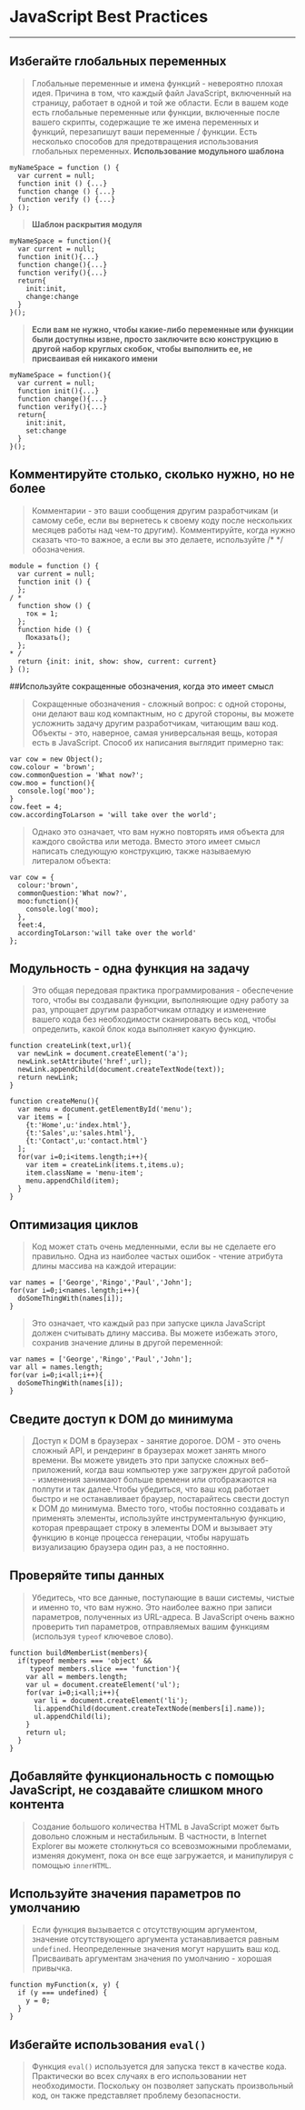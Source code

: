 ﻿# JavaScript Best Practices

---
## Избегайте глобальных переменных
> Глобальные переменные и имена функций - невероятно плохая идея. Причина в том, что каждый файл JavaScript, включенный на страницу, работает в одной и той же области. Если в вашем коде есть глобальные переменные или функции, включенные после вашего скрипты, содержащие те же имена переменных и функций, перезапишут ваши переменные / функции. Есть несколько способов для предотвращения использования глобальных переменных.
> **Использование модульного шаблона**
```
myNameSpace = function () {
  var current = null;
  function init () {...}
  function change () {...}
  function verify () {...}
} ();
```

> **Шаблон раскрытия модуля**
```
myNameSpace = function(){
  var current = null;
  function init(){...}
  function change(){...}
  function verify(){...}
  return{
    init:init,
    change:change
  }
}();
```

> **Если вам не нужно, чтобы какие-либо переменные или функции были доступны извне, просто заключите всю конструкцию в другой набор круглых скобок, чтобы выполнить ее, не присваивая ей никакого имени**
```
myNameSpace = function(){
  var current = null;
  function init(){...}
  function change(){...}
  function verify(){...}
  return{
    init:init,
    set:change
  }
}();
```

## Комментируйте столько, сколько нужно, но не более
> Комментарии - это ваши сообщения другим разработчикам (и самому себе, если вы вернетесь к своему коду после нескольких месяцев работы над чем-то другим). Комментируйте, когда нужно сказать что-то важное, а если вы это делаете, используйте /* */обозначения. 
```
module = function () {
  var current = null;
  function init () {
  };
/ *
  function show () {
    ток = 1;
  };
  function hide () {
    Показать();
  };
* /
  return {init: init, show: show, current: current}
} ();
```

##Используйте сокращенные обозначения, когда это имеет смысл
> Cокращенные обозначения - сложный вопрос: с одной стороны, они делают ваш код компактным, но с другой стороны, вы можете усложнить задачу другим разработчикам, читающим ваш код. Объекты - это, наверное, самая универсальная вещь, которая есть в JavaScript. Cпособ их написания выглядит примерно так:
```
var cow = new Object();
cow.colour = 'brown';
cow.commonQuestion = 'What now?';
cow.moo = function(){
  console.log('moo');
}
cow.feet = 4;
cow.accordingToLarson = 'will take over the world';
```
> Однако это означает, что вам нужно повторять имя объекта для каждого свойства или метода. Вместо этого имеет смысл написать следующую конструкцию, также называемую литералом объекта:
```
var cow = {
  colour:'brown',
  commonQuestion:'What now?',
  moo:function(){
    console.log('moo);
  },
  feet:4,
  accordingToLarson:'will take over the world'
};
```

## Модульность - одна функция на задачу
> Это общая передовая практика программирования - обеспечение того, чтобы вы создавали функции, выполняющие одну работу за раз, упрощает другим разработчикам отладку и изменение вашего кода без необходимости сканировать весь код, чтобы определить, какой блок кода выполняет какую функцию.
```
function createLink(text,url){
  var newLink = document.createElement('a');
  newLink.setAttribute('href',url);
  newLink.appendChild(document.createTextNode(text));
  return newLink;
}

function createMenu(){
  var menu = document.getElementById('menu');
  var items = [
    {t:'Home',u:'index.html'},
    {t:'Sales',u:'sales.html'},
    {t:'Contact',u:'contact.html'}
  ];
  for(var i=0;i<items.length;i++){
    var item = createLink(items.t,items.u);
    item.className = 'menu-item';
    menu.appendChild(item);
  }
}
```

## Оптимизация циклов
> Код может стать очень медленными, если вы не сделаете его правильно. Одна из наиболее частых ошибок - чтение атрибута длины массива на каждой итерации:
```
var names = ['George','Ringo','Paul','John'];
for(var i=0;i<names.length;i++){
  doSomeThingWith(names[i]);
}
```
> Это означает, что каждый раз при запуске цикла JavaScript должен считывать длину массива. Вы можете избежать этого, сохранив значение длины в другой переменной:
```
var names = ['George','Ringo','Paul','John'];
var all = names.length;
for(var i=0;i<all;i++){
  doSomeThingWith(names[i]);
}
```

## Сведите доступ к DOM до минимума
> Доступ к DOM в браузерах - занятие дорогое. DOM - это очень сложный API, и рендеринг в браузерах может занять много времени. Вы можете увидеть это при запуске сложных веб-приложений, когда ваш компьютер уже загружен другой работой - изменения занимают больше времени или отображаются на полпути и так далее.Чтобы убедиться, что ваш код работает быстро и не останавливает браузер, постарайтесь свести доступ к DOM до минимума. Вместо того, чтобы постоянно создавать и применять элементы, используйте инструментальную функцию, которая превращает строку в элементы DOM и вызывает эту функцию в конце процесса генерации, чтобы нарушать визуализацию браузера один раз, а не постоянно.

## Проверяйте типы данных
> Убедитесь, что все данные, поступающие в ваши системы, чистые и именно то, что вам нужно. Это наиболее важно при записи параметров, полученных из URL-адреса. В JavaScript очень важно проверить тип параметров, отправляемых вашим функциям (используя `typeof` ключевое слово).
```
function buildMemberList(members){
  if(typeof members === 'object' && 
     typeof members.slice === 'function'){
    var all = members.length;
    var ul = document.createElement('ul');
    for(var i=0;i<all;i++){
      var li = document.createElement('li');
      li.appendChild(document.createTextNode(members[i].name));
      ul.appendChild(li);
    }
    return ul;
  }
}
```

## Добавляйте функциональность с помощью JavaScript, не создавайте слишком много контента
> Создание большого количества HTML в JavaScript может быть довольно сложным и нестабильным. В частности, в Internet Explorer вы можете столкнуться со всевозможными проблемами, изменяя документ, пока он все еще загружается, и манипулируя с помощью `innerHTML`.

## Используйте значения параметров по умолчанию
> Если функция вызывается с отсутствующим аргументом, значение отсутствующего аргумента устанавливается равным `undefined`. Неопределенные значения могут нарушить ваш код. Присваивать аргументам значения по умолчанию - хорошая привычка.
```
function myFunction(x, y) {
  if (y === undefined) {
    y = 0;
  }
}
```

## Избегайте использования `eval()`
> Функция `eval()` используется для запуска текст в качестве кода. Практически во всех случаях в его использовании нет необходимости. Поскольку он позволяет запускать произвольный код, он также представляет проблему безопасности.



